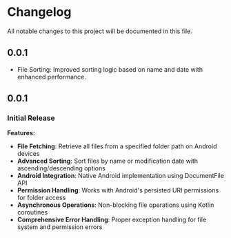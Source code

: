 # Changelog

All notable changes to this project will be documented in this file.

## 0.0.1

* File Sorting: Improved sorting logic based on name and date with enhanced performance.

## 0.0.1

### Initial Release

**Features:**
- **File Fetching**: Retrieve all files from a specified folder path on Android devices
- **Advanced Sorting**: Sort files by name or modification date with ascending/descending options
- **Android Integration**: Native Android implementation using DocumentFile API
- **Permission Handling**: Works with Android's persisted URI permissions for folder access
- **Asynchronous Operations**: Non-blocking file operations using Kotlin coroutines
- **Comprehensive Error Handling**: Proper exception handling for file system and permission errors